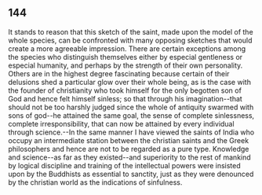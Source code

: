 ## 144

It stands to reason that this sketch of the saint, made upon the model
of the whole species, can be confronted with many opposing sketches that
would create a more agreeable impression. There are certain exceptions
among the species who distinguish themselves either by especial
gentleness or especial humanity, and perhaps by the strength of their
own personality. Others are in the highest degree fascinating because
certain of their delusions shed a particular glow over their whole
being, as is the case with the founder of christianity who took himself
for the only begotten son of God and hence felt himself sinless; so that
through his imagination--that should not be too harshly judged since the
whole of antiquity swarmed with sons of god--he attained the same goal,
the sense of complete sinlessness, complete irresponsibility, that can
now be attained by every individual through science.--In the same manner
I have viewed the saints of India who occupy an intermediate station
between the christian saints and the Greek philosophers and hence are
not to be regarded as a pure type. Knowledge and science--as far as they
existed--and superiority to the rest of mankind by logical discipline
and training of the intellectual powers were insisted upon by the
Buddhists as essential to sanctity, just as they were denounced by the
christian world as the indications of sinfulness.

